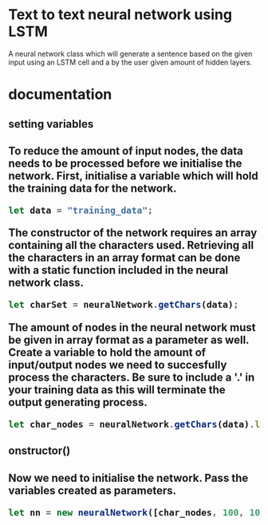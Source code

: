 <h1> Text to text neural network using LSTM </h1>

A neural network class which will generate a sentence based on the given input using an LSTM cell and a by the user given amount of hidden layers. 

<h1> documentation </h1> 

<h2> setting variables <h2>

To reduce the amount of input nodes, the data needs to be processed before we initialise the network. 
First, initialise a variable which will hold the training data for the network. 
```javascript
let data = "training_data";
```
The constructor of the network requires an array containing all the characters used. Retrieving all the characters in an array format can be done with a static function included in the neural network class. 
```javascript
let charSet = neuralNetwork.getChars(data); 
```
The amount of nodes in the neural network must be given in array format as a parameter as well. Create a variable to hold the amount of input/output nodes we need to succesfully process the characters. <b> Be sure to include a '.' in your training data as this will terminate the output generating process. </b> 
```javascript
let char_nodes = neuralNetwork.getChars(data).length;
```

<h2> onstructor() <h2>
Now we need to initialise the network. Pass the variables created as parameters. 
  
  ```javascript
let nn = new neuralNetwork([char_nodes, 100, 100, char_nodes], charSet);
```
